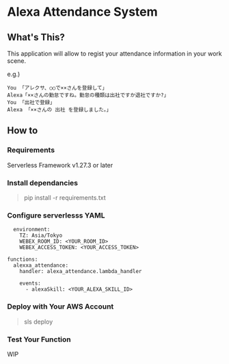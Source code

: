 # Alexa Attendance System

## What's This?

This application will allow to regist your attendance information in your work scene.

e.g.)
```
You 「アレクサ、○○で××さんを登録して」
Alexa「××さんの勤怠ですね。勤怠の種類は出社ですか退社ですか?」
You 「出社で登録」
Alexa 「××さんの 出社 を登録しました。」
```

## How to
### Requirements
Serverless Framework v1.27.3 or later

### Install dependancies
> pip install -r requirements.txt

### Configure serverlesss YAML
```
  environment:
    TZ: Asia/Tokyo
    WEBEX_ROOM_ID: <YOUR_ROOM_ID>
    WEBEX_ACCESS_TOKEN: <YOUR_ACCESS_TOKEN>

functions:
  alexxa_attendance:
    handler: alexa_attendance.lambda_handler

    events:
      - alexaSkill: <YOUR_ALEXA_SKILL_ID>
```

### Deploy with Your AWS Account
> sls deploy

### Test Your Function
WIP

